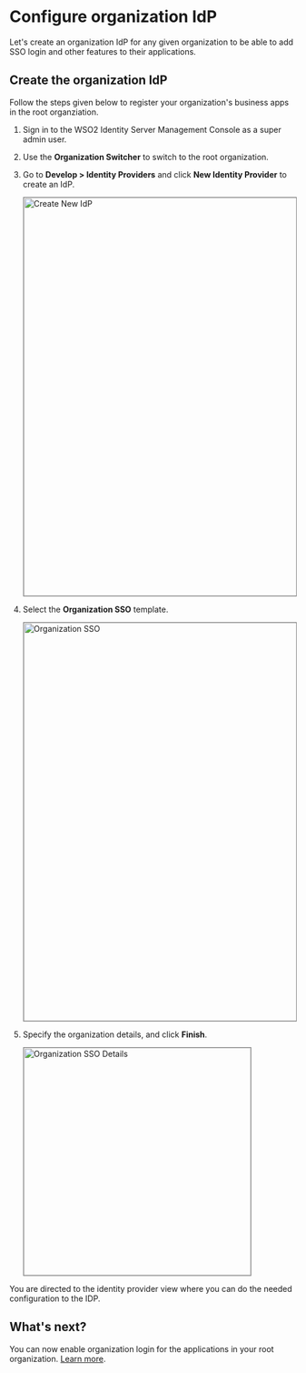 # Configure organization IdP

Let's create an organization IdP for any given organization to be able to add SSO login and other features to their applications.

## Create the organization IdP

Follow the steps given below to register your organization's business apps in the root organziation.

1.  Sign in to the WSO2 Identity Server Management Console as a super admin user.

2.  Use the **Organization Switcher** to switch to the root organization.

3.  Go to **Develop > Identity Providers** and click **New Identity Provider** to create an IdP.

    <img src="../../../assets/img/guides/organization-login/configure-the-organization-idp/create_new_idp.png" alt="Create New IdP" width="700" style="border:1px solid grey">

4.  Select the **Organization SSO** template.

    <img src="../../../assets/img/guides/organization-login/configure-the-organization-idp/organization_sso.png" alt="Organization SSO" width="700" style="border:1px solid grey">

5.  Specify the organization details, and click **Finish**.

    <img src="../../../assets/img/guides/organization-login/configure-the-organization-idp/organization_sso_details.png" alt="Organization SSO Details" width="400" style="border:1px solid grey">

You are directed to the identity provider view where you can do the needed configuration to the IDP.

## What's next?

You can now enable organization login for the applications in your root organization. [Learn more](../create-the-business-app#configure-the-login-flow).